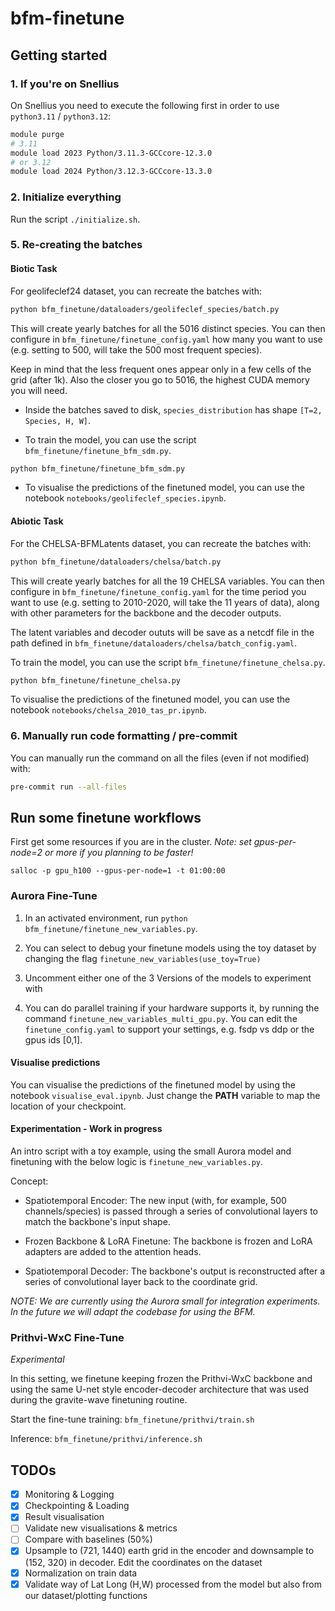 # bfm-finetune

## Getting started

### 1. If you're on Snellius

On Snellius you need to execute the following first in order to use `python3.11` / `python3.12`:

```bash
module purge
# 3.11
module load 2023 Python/3.11.3-GCCcore-12.3.0
# or 3.12
module load 2024 Python/3.12.3-GCCcore-13.3.0
```

### 2. Initialize everything

Run the script `./initialize.sh`.

### 5. Re-creating the batches


#### Biotic Task
For geolifeclef24 dataset, you can recreate the batches with:

```bash
python bfm_finetune/dataloaders/geolifeclef_species/batch.py
```

This will create yearly batches for all the 5016 distinct species. You can then configure in `bfm_finetune/finetune_config.yaml` how many you want to use (e.g. setting to 500, will take the 500 most frequent species).

Keep in mind that the less frequent ones appear only in a few cells of the grid (after 1k). Also the closer you go to 5016, the highest CUDA memory you will need.

- Inside the batches saved to disk, `species_distribution` has shape `[T=2, Species, H, W]`.

- To train the model, you can use the script `bfm_finetune/finetune_bfm_sdm.py`.

```bash
python bfm_finetune/finetune_bfm_sdm.py
```

- To visualise the predictions of the finetuned model, you can use the notebook `notebooks/geolifeclef_species.ipynb`.

#### Abiotic Task

For the CHELSA-BFMLatents dataset, you can recreate the batches with:

```bash
python bfm_finetune/dataloaders/chelsa/batch.py
```
This will create yearly batches for all the 19 CHELSA variables. You can then configure in `bfm_finetune/finetune_config.yaml` for the time period you want to use (e.g. setting to 2010-2020, will take the 11 years of data), along with other parameters for the backbone and the decoder outputs.

The latent variables and decoder oututs will be save as a netcdf file in the path defined in `bfm_finetune/dataloaders/chelsa/batch_config.yaml`.

To train the model, you can use the script `bfm_finetune/finetune_chelsa.py`.

```bash
python bfm_finetune/finetune_chelsa.py
```

To visualise the predictions of the finetuned model, you can use the notebook `notebooks/chelsa_2010_tas_pr.ipynb`.


### 6. Manually run code formatting / pre-commit

You can manually run the command on all the files (even if not modified) with:

```bash
pre-commit run --all-files
```

## Run some finetune workflows

First get some resources if you are in the cluster.
*Note: set gpus-per-node=2 or more if you planning to be faster!*
```
salloc -p gpu_h100 --gpus-per-node=1 -t 01:00:00
```

### Aurora Fine-Tune

1) In an activated environment, run `python bfm_finetune/finetune_new_variables.py`.

2) You can select to debug your finetune models using the toy dataset by changing the flag `finetune_new_variables(use_toy=True)`

3) Uncomment either one of the 3 Versions of the models to experiment with

4) You can do parallel training if your hardware supports it, by running the command `finetune_new_variables_multi_gpu.py`. You can edit the `finetune_config.yaml` to support your settings, e.g. fsdp vs ddp or the gpus ids [0,1].

#### Visualise predictions

You can visualise the predictions of the finetuned model by using the notebook `visualise_eval.ipynb`. Just change the **PATH** variable to map the location of your checkpoint.

#### Experimentation - Work in progress

An intro script with a toy example, using the small Aurora model and finetuning with the below logic is `finetune_new_variables.py`.

Concept:
- Spatiotemporal Encoder:
The new input (with, for example, 500 channels/species) is passed through a series of convolutional layers to match the backbone's input shape.

- Frozen Backbone & LoRA Finetune:
The backbone is frozen and LoRA adapters are added to the attention heads.

- Spatiotemporal Decoder:
The backbone's output is reconstructed after a series of convolutional layer back to the coordinate grid.

*NOTE: We are currently using the Aurora small for integration experiments. In the future we will adapt the codebase for using the BFM.*

### Prithvi-WxC Fine-Tune
*Experimental*

In this setting, we finetune keeping frozen the Prithvi-WxC backbone and using the same U-net style encoder-decoder architecture that was used during the gravite-wave finetuning routine.

Start the fine-tune training: `bfm_finetune/prithvi/train.sh`

Inference: `bfm_finetune/prithvi/inference.sh`

## TODOs

* [x] Monitoring & Logging
* [x] Checkpointing & Loading
* [x] Result visualisation
* [ ] Validate new visualisations & metrics
* [ ] Compare with baselines (50%)
* [x] Upsample to (721, 1440) earth grid in the encoder and downsample to (152, 320) in decoder. Edit the coordinates on the dataset
* [x] Normalization on train data
* [x] Validate way of Lat Long (H,W) processed from the model but also from our dataset/plotting functions

